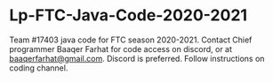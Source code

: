 # Lp-FTC-Java-Code-2020-2021
Team #17403 java code for FTC season 2020-2021. Contact Chief programmer Baaqer Farhat for code access on discord, or at baaqerfarhat@gmail.com. Discord is preferred. Follow instructions on coding channel.
